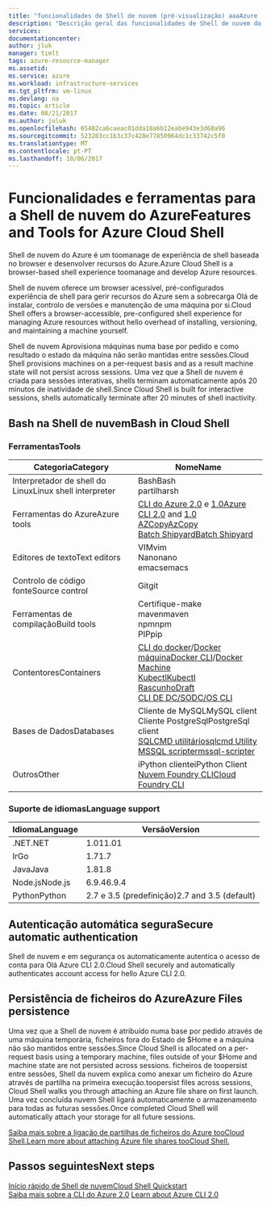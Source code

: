 ```yaml
---
title: "funcionalidades de Shell de nuvem (pré-visualização) aaaAzure | Microsoft Docs"
description: "Descrição geral das funcionalidades de Shell de nuvem do Azure"
services: 
documentationcenter: 
author: jluk
manager: timlt
tags: azure-resource-manager
ms.assetid: 
ms.service: azure
ms.workload: infrastructure-services
ms.tgt_pltfrm: vm-linux
ms.devlang: na
ms.topic: article
ms.date: 08/21/2017
ms.author: juluk
ms.openlocfilehash: 65482ca6caeac01dda18a6b12eabe943e3d68a96
ms.sourcegitcommit: 523283cc1b3c37c428e77850964dc1c33742c5f0
ms.translationtype: MT
ms.contentlocale: pt-PT
ms.lasthandoff: 10/06/2017
---
```

# <a name="features-and-tools-for-azure-cloud-shell"></a><span data-ttu-id="0bfcb-103">Funcionalidades e ferramentas para a Shell de nuvem do Azure</span><span class="sxs-lookup"><span data-stu-id="0bfcb-103">Features and Tools for Azure Cloud Shell</span></span>
<span data-ttu-id="0bfcb-104">Shell de nuvem do Azure é um toomanage de experiência de shell baseada no browser e desenvolver recursos do Azure.</span><span class="sxs-lookup"><span data-stu-id="0bfcb-104">Azure Cloud Shell is a browser-based shell experience toomanage and develop Azure resources.</span></span>

<span data-ttu-id="0bfcb-105">Shell de nuvem oferece um browser acessível, pré-configurados experiência de shell para gerir recursos do Azure sem a sobrecarga Olá de instalar, controlo de versões e manutenção de uma máquina por si.</span><span class="sxs-lookup"><span data-stu-id="0bfcb-105">Cloud Shell offers a browser-accessible, pre-configured shell experience for managing Azure resources without hello overhead of installing, versioning, and maintaining a machine yourself.</span></span>

<span data-ttu-id="0bfcb-106">Shell de nuvem Aprovisiona máquinas numa base por pedido e como resultado o estado da máquina não serão mantidas entre sessões.</span><span class="sxs-lookup"><span data-stu-id="0bfcb-106">Cloud Shell provisions machines on a per-request basis and as a result machine state will not persist across sessions.</span></span> <span data-ttu-id="0bfcb-107">Uma vez que a Shell de nuvem é criada para sessões interativas, shells terminam automaticamente após 20 minutos de inatividade de shell.</span><span class="sxs-lookup"><span data-stu-id="0bfcb-107">Since Cloud Shell is built for interactive sessions, shells automatically terminate after 20 minutes of shell inactivity.</span></span>

## <a name="bash-in-cloud-shell"></a><span data-ttu-id="0bfcb-108">Bash na Shell de nuvem</span><span class="sxs-lookup"><span data-stu-id="0bfcb-108">Bash in Cloud Shell</span></span>
### <a name="tools"></a><span data-ttu-id="0bfcb-109">Ferramentas</span><span class="sxs-lookup"><span data-stu-id="0bfcb-109">Tools</span></span>
|<span data-ttu-id="0bfcb-110">Categoria</span><span class="sxs-lookup"><span data-stu-id="0bfcb-110">Category</span></span>   |<span data-ttu-id="0bfcb-111">Nome</span><span class="sxs-lookup"><span data-stu-id="0bfcb-111">Name</span></span>   |
|---|---|
|<span data-ttu-id="0bfcb-112">Interpretador de shell do Linux</span><span class="sxs-lookup"><span data-stu-id="0bfcb-112">Linux shell interpreter</span></span>|<span data-ttu-id="0bfcb-113">Bash</span><span class="sxs-lookup"><span data-stu-id="0bfcb-113">Bash</span></span><br> <span data-ttu-id="0bfcb-114">partilhar</span><span class="sxs-lookup"><span data-stu-id="0bfcb-114">sh</span></span>               |
|<span data-ttu-id="0bfcb-115">Ferramentas do Azure</span><span class="sxs-lookup"><span data-stu-id="0bfcb-115">Azure tools</span></span>            |<span data-ttu-id="0bfcb-116">[CLI do Azure 2.0](https://github.com/Azure/azure-cli) e [1.0](https://github.com/Azure/azure-xplat-cli)</span><span class="sxs-lookup"><span data-stu-id="0bfcb-116">[Azure CLI 2.0](https://github.com/Azure/azure-cli) and [1.0](https://github.com/Azure/azure-xplat-cli)</span></span><br> [<span data-ttu-id="0bfcb-117">AZCopy</span><span class="sxs-lookup"><span data-stu-id="0bfcb-117">AzCopy</span></span>](https://docs.microsoft.com/azure/storage/storage-use-azcopy)<br> [<span data-ttu-id="0bfcb-118">Batch Shipyard</span><span class="sxs-lookup"><span data-stu-id="0bfcb-118">Batch Shipyard</span></span>](https://github.com/Azure/batch-shipyard)     |
|<span data-ttu-id="0bfcb-119">Editores de texto</span><span class="sxs-lookup"><span data-stu-id="0bfcb-119">Text editors</span></span>           |<span data-ttu-id="0bfcb-120">VIM</span><span class="sxs-lookup"><span data-stu-id="0bfcb-120">vim</span></span><br> <span data-ttu-id="0bfcb-121">Nano</span><span class="sxs-lookup"><span data-stu-id="0bfcb-121">nano</span></span><br> <span data-ttu-id="0bfcb-122">emacs</span><span class="sxs-lookup"><span data-stu-id="0bfcb-122">emacs</span></span>       |
|<span data-ttu-id="0bfcb-123">Controlo de código fonte</span><span class="sxs-lookup"><span data-stu-id="0bfcb-123">Source control</span></span>         |<span data-ttu-id="0bfcb-124">Git</span><span class="sxs-lookup"><span data-stu-id="0bfcb-124">git</span></span>                    |
|<span data-ttu-id="0bfcb-125">Ferramentas de compilação</span><span class="sxs-lookup"><span data-stu-id="0bfcb-125">Build tools</span></span>            |<span data-ttu-id="0bfcb-126">Certifique-</span><span class="sxs-lookup"><span data-stu-id="0bfcb-126">make</span></span><br> <span data-ttu-id="0bfcb-127">maven</span><span class="sxs-lookup"><span data-stu-id="0bfcb-127">maven</span></span><br> <span data-ttu-id="0bfcb-128">npm</span><span class="sxs-lookup"><span data-stu-id="0bfcb-128">npm</span></span><br> <span data-ttu-id="0bfcb-129">PIP</span><span class="sxs-lookup"><span data-stu-id="0bfcb-129">pip</span></span>         |
|<span data-ttu-id="0bfcb-130">Contentores</span><span class="sxs-lookup"><span data-stu-id="0bfcb-130">Containers</span></span>             |<span data-ttu-id="0bfcb-131">[CLI do docker](https://github.com/docker/cli)/[Docker máquina](https://github.com/docker/machine)</span><span class="sxs-lookup"><span data-stu-id="0bfcb-131">[Docker CLI](https://github.com/docker/cli)/[Docker Machine](https://github.com/docker/machine)</span></span><br> [<span data-ttu-id="0bfcb-132">Kubectl</span><span class="sxs-lookup"><span data-stu-id="0bfcb-132">Kubectl</span></span>](https://kubernetes.io/docs/user-guide/kubectl-overview/)<br> [<span data-ttu-id="0bfcb-133">Rascunho</span><span class="sxs-lookup"><span data-stu-id="0bfcb-133">Draft</span></span>](https://github.com/Azure/draft)<br> [<span data-ttu-id="0bfcb-134">CLI DE DC/SO</span><span class="sxs-lookup"><span data-stu-id="0bfcb-134">DC/OS CLI</span></span>](https://github.com/dcos/dcos-cli)         |
|<span data-ttu-id="0bfcb-135">Bases de Dados</span><span class="sxs-lookup"><span data-stu-id="0bfcb-135">Databases</span></span>              |<span data-ttu-id="0bfcb-136">Cliente de MySQL</span><span class="sxs-lookup"><span data-stu-id="0bfcb-136">MySQL client</span></span><br> <span data-ttu-id="0bfcb-137">Cliente PostgreSql</span><span class="sxs-lookup"><span data-stu-id="0bfcb-137">PostgreSql client</span></span><br> [<span data-ttu-id="0bfcb-138">SQLCMD utilitário</span><span class="sxs-lookup"><span data-stu-id="0bfcb-138">sqlcmd Utility</span></span>](https://docs.microsoft.com/sql/tools/sqlcmd-utility)<br> [<span data-ttu-id="0bfcb-139">MSSQL scripter</span><span class="sxs-lookup"><span data-stu-id="0bfcb-139">mssql-scripter</span></span>](https://github.com/Microsoft/sql-xplat-cli) |
|<span data-ttu-id="0bfcb-140">Outros</span><span class="sxs-lookup"><span data-stu-id="0bfcb-140">Other</span></span>                  |<span data-ttu-id="0bfcb-141">iPython cliente</span><span class="sxs-lookup"><span data-stu-id="0bfcb-141">iPython Client</span></span><br> [<span data-ttu-id="0bfcb-142">Nuvem Foundry CLI</span><span class="sxs-lookup"><span data-stu-id="0bfcb-142">Cloud Foundry CLI</span></span>](https://github.com/cloudfoundry/cli)<br> |

### <a name="language-support"></a><span data-ttu-id="0bfcb-143">Suporte de idiomas</span><span class="sxs-lookup"><span data-stu-id="0bfcb-143">Language support</span></span>
|<span data-ttu-id="0bfcb-144">Idioma</span><span class="sxs-lookup"><span data-stu-id="0bfcb-144">Language</span></span>   |<span data-ttu-id="0bfcb-145">Versão</span><span class="sxs-lookup"><span data-stu-id="0bfcb-145">Version</span></span>   |
|---|---|
|<span data-ttu-id="0bfcb-146">.NET</span><span class="sxs-lookup"><span data-stu-id="0bfcb-146">.NET</span></span>       |<span data-ttu-id="0bfcb-147">1.01</span><span class="sxs-lookup"><span data-stu-id="0bfcb-147">1.01</span></span>       |
|<span data-ttu-id="0bfcb-148">Ir</span><span class="sxs-lookup"><span data-stu-id="0bfcb-148">Go</span></span>         |<span data-ttu-id="0bfcb-149">1.7</span><span class="sxs-lookup"><span data-stu-id="0bfcb-149">1.7</span></span>        |
|<span data-ttu-id="0bfcb-150">Java</span><span class="sxs-lookup"><span data-stu-id="0bfcb-150">Java</span></span>       |<span data-ttu-id="0bfcb-151">1.8</span><span class="sxs-lookup"><span data-stu-id="0bfcb-151">1.8</span></span>        |
|<span data-ttu-id="0bfcb-152">Node.js</span><span class="sxs-lookup"><span data-stu-id="0bfcb-152">Node.js</span></span>    |<span data-ttu-id="0bfcb-153">6.9.4</span><span class="sxs-lookup"><span data-stu-id="0bfcb-153">6.9.4</span></span>      |
|<span data-ttu-id="0bfcb-154">Python</span><span class="sxs-lookup"><span data-stu-id="0bfcb-154">Python</span></span>     |<span data-ttu-id="0bfcb-155">2.7 e 3.5 (predefinição)</span><span class="sxs-lookup"><span data-stu-id="0bfcb-155">2.7 and 3.5 (default)</span></span>|

## <a name="secure-automatic-authentication"></a><span data-ttu-id="0bfcb-156">Autenticação automática segura</span><span class="sxs-lookup"><span data-stu-id="0bfcb-156">Secure automatic authentication</span></span>
<span data-ttu-id="0bfcb-157">Shell de nuvem e em segurança os automaticamente autentica o acesso de conta para Olá Azure CLI 2.0.</span><span class="sxs-lookup"><span data-stu-id="0bfcb-157">Cloud Shell securely and automatically authenticates account access for hello Azure CLI 2.0.</span></span>

## <a name="azure-files-persistence"></a><span data-ttu-id="0bfcb-158">Persistência de ficheiros do Azure</span><span class="sxs-lookup"><span data-stu-id="0bfcb-158">Azure Files persistence</span></span>
<span data-ttu-id="0bfcb-159">Uma vez que a Shell de nuvem é atribuído numa base por pedido através de uma máquina temporária, ficheiros fora do Estado de $Home e a máquina não são mantidos entre sessões.</span><span class="sxs-lookup"><span data-stu-id="0bfcb-159">Since Cloud Shell is allocated on a per-request basis using a temporary machine, files outside of your $Home and machine state are not persisted across sessions.</span></span>
<span data-ttu-id="0bfcb-160">ficheiros de toopersist entre sessões, Shell da nuvem explica como anexar um ficheiro do Azure através de partilha na primeira execução.</span><span class="sxs-lookup"><span data-stu-id="0bfcb-160">toopersist files across sessions, Cloud Shell walks you through attaching an Azure file share on first launch.</span></span>
<span data-ttu-id="0bfcb-161">Uma vez concluída nuvem Shell ligará automaticamente o armazenamento para todas as futuras sessões.</span><span class="sxs-lookup"><span data-stu-id="0bfcb-161">Once completed Cloud Shell will automatically attach your storage for all future sessions.</span></span>

[<span data-ttu-id="0bfcb-162">Saiba mais sobre a ligação de partilhas de ficheiros do Azure tooCloud Shell.</span><span class="sxs-lookup"><span data-stu-id="0bfcb-162">Learn more about attaching Azure file shares tooCloud Shell.</span></span>](persisting-shell-storage.md)

## <a name="next-steps"></a><span data-ttu-id="0bfcb-163">Passos seguintes</span><span class="sxs-lookup"><span data-stu-id="0bfcb-163">Next steps</span></span>
[<span data-ttu-id="0bfcb-164">Início rápido de Shell de nuvem</span><span class="sxs-lookup"><span data-stu-id="0bfcb-164">Cloud Shell Quickstart</span></span>](quickstart.md) <br><span data-ttu-id="0bfcb-165">
[Saiba mais sobre a CLI do Azure 2.0](https://docs.microsoft.com/cli/azure/)</span><span class="sxs-lookup"><span data-stu-id="0bfcb-165">
[Learn about Azure CLI 2.0](https://docs.microsoft.com/cli/azure/)</span></span> <br>